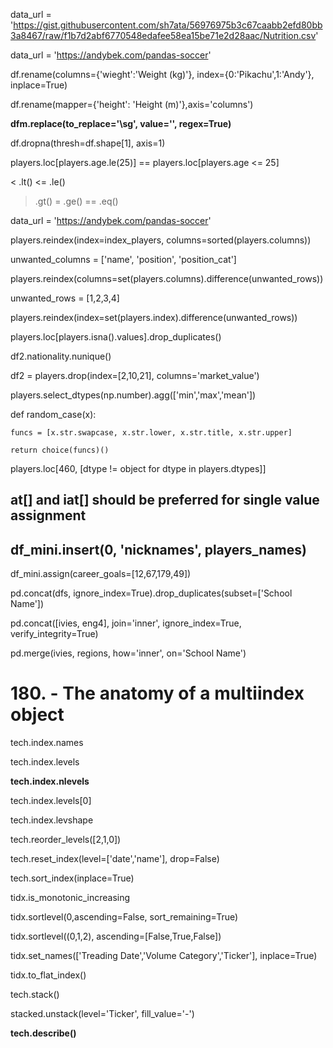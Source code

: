 data_url = 'https://gist.githubusercontent.com/sh7ata/56976975b3c67caabb2efd80bb3a8467/raw/f1b7d2abf6770548edafee58ea15be71e2d28aac/Nutrition.csv'

data_url = 'https://andybek.com/pandas-soccer'

df.rename(columns={'wieght':'Weight (kg)'}, index={0:'Pikachu',1:'Andy'}, inplace=True)

df.rename(mapper={'height': 'Height (m)'},axis='columns')

**dfm.replace(to_replace='\sg', value='', regex=True)**

df.dropna(thresh=df.shape[1], axis=1)

players.loc[players.age.le(25)] == players.loc[players.age <= 25]

<  .lt()
<= .le()
>  .gt()
>= .ge()
== .eq()

data_url = 'https://andybek.com/pandas-soccer'

players.reindex(index=index_players, columns=sorted(players.columns))

unwanted_columns = ['name', 'position', 'position_cat']

players.reindex(columns=set(players.columns).difference(unwanted_rows))


unwanted_rows = [1,2,3,4]

players.reindex(index=set(players.index).difference(unwanted_rows))

players.loc[players.isna().values].drop_duplicates()

df2.nationality.nunique()

df2 = players.drop(index=[2,10,21], columns='market_value')

players.select_dtypes(np.number).agg(['min','max','mean'])

def random_case(x):

    funcs = [x.str.swapcase, x.str.lower, x.str.title, x.str.upper]
    
    return choice(funcs)()

players.loc[460, [dtype != object for dtype in players.dtypes]]

## at[] and iat[] should be preferred for single value assignment

## df_mini.insert(0, 'nicknames', players_names)

df_mini.assign(career_goals=[12,67,179,49])

pd.concat(dfs, ignore_index=True).drop_duplicates(subset=['School Name'])

pd.concat([ivies, eng4], join='inner', ignore_index=True, verify_integrity=True)

pd.merge(ivies, regions, how='inner', on='School Name')

# 180. - The anatomy of a multiindex object

tech.index.names

tech.index.levels

**tech.index.nlevels**

tech.index.levels[0]

tech.index.levshape

tech.reorder_levels([2,1,0])

tech.reset_index(level=['date','name'], drop=False)

tech.sort_index(inplace=True)

tidx.is_monotonic_increasing

tidx.sortlevel(0,ascending=False, sort_remaining=True)

tidx.sortlevel((0,1,2), ascending=[False,True,False])

tidx.set_names(['Treading Date','Volume Category','Ticker'], inplace=True)

tidx.to_flat_index()

tech.stack()

stacked.unstack(level='Ticker', fill_value='-')

**tech.describe()**


